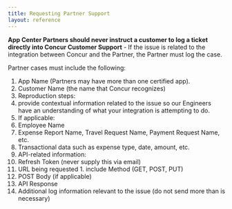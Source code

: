 ```yaml
---
title: Requesting Partner Support
layout: reference
---
```


**App Center Partners should never instruct a customer to log a ticket directly into Concur Customer Support** - If the issue is related to the integration between Concur and the Partner, the Partner must log the case.

Partner cases must include the following:

1. App Name (Partners may have more than one certified app).
2. Customer Name (the name that Concur recognizes)
3. Reproduction steps:
  1. provide contextual information related to the issue so our Engineers have an understanding of what your integration is attempting to do.
4. If applicable:
  1. Employee Name
  2. Expense Report Name, Travel Request Name, Payment Request Name, etc.
  3. Transactional data such as expense type, date, amount, etc.
5. API-related information:
  1. Refresh Token (never supply this via email)
  2. URL being requested
    1. include Method (GET, POST, PUT)
  3.  POST Body (if applicable)
  4. API Response
  5. Additional log information relevant to the issue (do not send more than is necessary)
